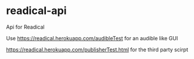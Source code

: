 # readical-api
Api for Readical


Use https://readical.herokuapp.com/audibleTest for an audible like GUI

https://readical.herokuapp.com/publisherTest.html for the third party scirpt 
